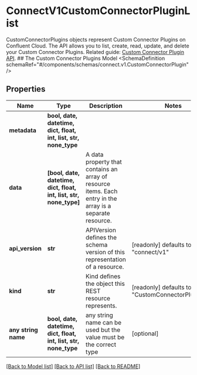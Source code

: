 # ConnectV1CustomConnectorPluginList

CustomConnectorPlugins objects represent Custom Connector Plugins on Confluent Cloud. The API allows you to list, create, read, update, and delete your Custom Connector Plugins. Related guide: [Custom Connector Plugin API](https://docs.confluent.io/cloud/current/connectors/connect-api-section.html).   ## The Custom Connector Plugins Model <SchemaDefinition schemaRef=\"#/components/schemas/connect.v1.CustomConnectorPlugin\" />

## Properties
Name | Type | Description | Notes
------------ | ------------- | ------------- | -------------
**metadata** | **bool, date, datetime, dict, float, int, list, str, none_type** |  | 
**data** | **[bool, date, datetime, dict, float, int, list, str, none_type]** | A data property that contains an array of resource items. Each entry in the array is a separate resource. | 
**api_version** | **str** | APIVersion defines the schema version of this representation of a resource. | [readonly] defaults to "connect/v1"
**kind** | **str** | Kind defines the object this REST resource represents. | [readonly] defaults to "CustomConnectorPluginList"
**any string name** | **bool, date, datetime, dict, float, int, list, str, none_type** | any string name can be used but the value must be the correct type | [optional]

[[Back to Model list]](../README.md#documentation-for-models) [[Back to API list]](../README.md#documentation-for-api-endpoints) [[Back to README]](../README.md)


